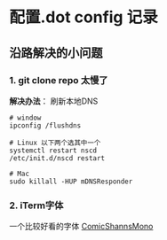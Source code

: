 # 配置.dot config 记录

## 沿路解决的小问题

### 1. git clone repo 太慢了

**解决办法**： 刷新本地DNS
```shell
# window
ipconfig /flushdns

# Linux 以下两个选其中一个
systemctl restart nscd
/etc/init.d/nscd restart

# Mac
sudo killall -HUP mDNSResponder

```

### 2. iTerm字体

一个比较好看的字体 [ComicShannsMono](https://github.com/ryanoasis/nerd-fonts/releases/download/v3.2.1/ComicShannsMono.zip)
